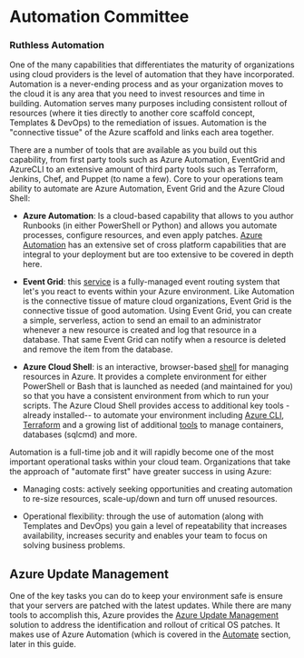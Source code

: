 Automation Committee
====================

### Ruthless Automation

One of the many capabilities that differentiates the maturity of organizations
using cloud providers is the level of automation that they have incorporated.
Automation is a never-ending process and as your organization moves to the cloud
it is any area that you need to invest resources and time in building.
Automation serves many purposes including consistent rollout of resources (where
it ties directly to another core scaffold concept, Templates & DevOps) to the
remediation of issues. Automation is the "connective tissue" of the Azure
scaffold and links each area together.

There are a number of tools that are available as you build out this capability,
from first party tools such as Azure Automation, EventGrid and AzureCLI to an
extensive amount of third party tools such as Terraform, Jenkins, Chef, and
Puppet (to name a few). Core to your operations team ability to automate are
Azure Automation, Event Grid and the Azure Cloud Shell:

-   **Azure Automation**: Is a cloud-based capability that allows to you author
    Runbooks (in either PowerShell or Python) and allows you automate processes,
    configure resources, and even apply patches. [Azure
    Automation](https://github.com/rdendtler/architecture-center/blob/eca/scaffold-v2/azure/automation/automation-intro)
    has an extensive set of cross platform capabilities that are integral to
    your deployment but are too extensive to be covered in depth here.

-   **Event Grid**: this
    [service](https://github.com/rdendtler/architecture-center/blob/eca/scaffold-v2/azure/event-grid)
    is a fully-managed event routing system that let's you react to events
    within your Azure environment. Like Automation is the connective tissue of
    mature cloud organizations, Event Grid is the connective tissue of good
    automation. Using Event Grid, you can create a simple, serverless, action to
    send an email to an administrator whenever a new resource is created and log
    that resource in a database. That same Event Grid can notify when a resource
    is deleted and remove the item from the database.

-   **Azure Cloud Shell**: is an interactive, browser-based
    [shell](https://github.com/rdendtler/architecture-center/blob/eca/scaffold-v2/azure/cloud-shell/overview)
    for managing resources in Azure. It provides a complete environment for
    either PowerShell or Bash that is launched as needed (and maintained for
    you) so that you have a consistent environment from which to run your
    scripts. The Azure Cloud Shell provides access to additional key tools
    -already installed-- to automate your environment including [Azure
    CLI](https://github.com/rdendtler/architecture-center/blob/eca/scaffold-v2/cli/azure/get-started-with-azure-cli?view=azure-cli-latest),
    [Terraform](https://github.com/rdendtler/architecture-center/blob/eca/scaffold-v2/azure/virtual-machines/linux/terraform-install-configure)
    and a growing list of additional
    [tools](https://azure.microsoft.com/updates/cloud-shell-new-cli-tools-and-font-size-selection/)
    to manage containers, databases (sqlcmd) and more.

Automation is a full-time job and it will rapidly become one of the most
important operational tasks within your cloud team. Organizations that take the
approach of "automate first" have greater success in using Azure:

-   Managing costs: actively seeking opportunities and creating automation to
    re-size resources, scale-up/down and turn off unused resources.

-   Operational flexibility: through the use of automation (along with Templates
    and DevOps) you gain a level of repeatability that increases availability,
    increases security and enables your team to focus on solving business
    problems.

Azure Update Management
-----------------------

One of the key tasks you can do to keep your environment safe is ensure that
your servers are patched with the latest updates. While there are many tools to
accomplish this, Azure provides the [Azure Update
Management](https://github.com/rdendtler/architecture-center/blob/eca/scaffold-v2/azure/automation/automation-update-management)
solution to address the identification and rollout of critical OS patches. It
makes use of Azure Automation (which is covered in the
[Automate](https://github.com/rdendtler/architecture-center/blob/eca/scaffold-v2/docs/cloud-adoption/appendix/azure-scaffold.md#automate)
section, later in this guide.
